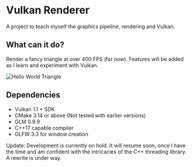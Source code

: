 # Vulkan Renderer
A project to teach myself the graphics pipeline, rendering and Vulkan.

## What can it do?
Render a fancy triangle at over 400 FPS (for now). 
Features will be added as I learn and experiment with Vulkan.

![Hello World Triangle](https://user-images.githubusercontent.com/26112391/72288678-8e9ac980-366f-11ea-90df-72864d8c706e.jpg)

## Dependencies
- Vulkan 1.1 + SDK
- CMake 3.14 or above (Not tested with earlier versions)
- GLM 0.9.9
- C++17 capable compiler
- GLFW 3.3 for window creation

Update: Development is currently on hold. It will resume soon, once I have the time and am confident with the intricacies 
of the C++ threading library. A rewrite is under way.
